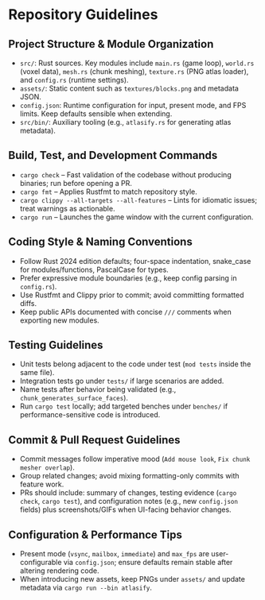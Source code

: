 # Repository Guidelines

## Project Structure & Module Organization

- `src/`: Rust sources. Key modules include `main.rs` (game loop), `world.rs` (voxel data), `mesh.rs` (chunk meshing), `texture.rs` (PNG atlas loader), and `config.rs` (runtime settings).
- `assets/`: Static content such as `textures/blocks.png` and metadata JSON.
- `config.json`: Runtime configuration for input, present mode, and FPS limits. Keep defaults sensible when extending.
- `src/bin/`: Auxiliary tooling (e.g., `atlasify.rs` for generating atlas metadata).

## Build, Test, and Development Commands

- `cargo check` – Fast validation of the codebase without producing binaries; run before opening a PR.
- `cargo fmt` – Applies Rustfmt to match repository style.
- `cargo clippy --all-targets --all-features` – Lints for idiomatic issues; treat warnings as actionable.
- `cargo run` – Launches the game window with the current configuration.

## Coding Style & Naming Conventions

- Follow Rust 2024 edition defaults; four-space indentation, snake_case for modules/functions, PascalCase for types.
- Prefer expressive module boundaries (e.g., keep config parsing in `config.rs`).
- Use Rustfmt and Clippy prior to commit; avoid committing formatted diffs.
- Keep public APIs documented with concise `///` comments when exporting new modules.

## Testing Guidelines

- Unit tests belong adjacent to the code under test (`mod tests` inside the same file).
- Integration tests go under `tests/` if large scenarios are added.
- Name tests after behavior being validated (e.g., `chunk_generates_surface_faces`).
- Run `cargo test` locally; add targeted benches under `benches/` if performance-sensitive code is introduced.

## Commit & Pull Request Guidelines

- Commit messages follow imperative mood (`Add mouse look`, `Fix chunk mesher overlap`).
- Group related changes; avoid mixing formatting-only commits with feature work.
- PRs should include: summary of changes, testing evidence (`cargo check`, `cargo test`), and configuration notes (e.g., new `config.json` fields) plus screenshots/GIFs when UI-facing behavior changes.

## Configuration & Performance Tips

- Present mode (`vsync`, `mailbox`, `immediate`) and `max_fps` are user-configurable via `config.json`; ensure defaults remain stable after altering rendering code.
- When introducing new assets, keep PNGs under `assets/` and update metadata via `cargo run --bin atlasify`.

